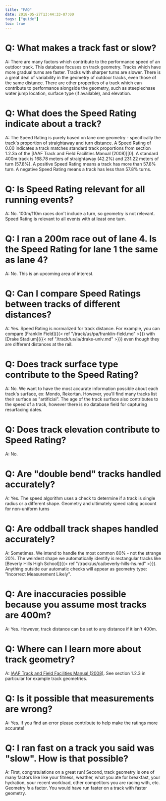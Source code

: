 ```yaml
---
title: "FAQ"
date: 2018-05-27T13:44:33-07:00
tags: ["guide"]
toc: true
---
```

<!--more-->

# Q: What makes a track fast or slow?

A: There are many factors which contribute to the performance speed of an outdoor track. This database focuses on track geometry. Tracks which have more gradual turns are faster. Tracks with sharper turns are slower. There is a great deal of variability in the geometry of outdoor tracks, even those of the same distance. There are other properties of a track which can contribute to performance alongside the geometry, such as steeplechase water jump location, surface type (if available), and elevation.

# Q: What does the Speed Rating indicate about a track?

A: The Speed Rating is purely based on lane one geometry - specifically the track's proportion of straightaway and turn distance. A Speed Rating of 0.00 indicates a track matches standard track proportions from section 1.2.3a of the [IAAF Track and Field Facilities Manual (2008)][0]. A standard 400m track is 168.78 meters of straightaway (42.2%) and 231.22 meters of turn (57.8%). A positive Speed Rating means a track has more than 57.8% turn. A negative Speed Rating means a track has less than 57.8% turns.

# Q: Is Speed Rating relevant for all running events?

A: No. 100m/110m races don't include a turn, so geometry is not relevant. Speed Rating is relevant to all events with at least one turn.  

# Q: I ran a 200m race out of lane 4. Is the Speed Rating for lane 1 the same as lane 4?

A: No. This is an upcoming area of interest.

# Q: Can I compare Speed Ratings between tracks of different distances?

A: Yes. Speed Rating is normalized for track distance. For example, you can compare [Franklin Field]({{< ref "/track/us/pa/franklin-field.md" >}}) with [Drake Stadium]({{< ref "/track/us/ia/drake-univ.md" >}}) even though they are different distances at the rail. 

# Q: Does track surface type contribute to the Speed Rating?

A: No. We want to have the most accurate information possible about each track's surface, ex: Mondo, Rekortan. However, you'll find many tracks list their surface as "artificial". The age of the track surface also contributes to the speed of a track, however there is no database field for capturing resurfacing dates.

# Q: Does track elevation contribute to Speed Rating?

A: No.

# Q: Are "double bend" tracks handled accurately?

A: Yes. The speed algorithm uses a check to determine if a track is single radius or a different shape. Geometry and ultimately speed rating account for non-uniform turns

# Q: Are oddball track shapes handled accurately?

A: Sometimes. We intend to handle the most common 80% - not the strange 20%. The weirdest shape we automatically identify is rectangular tracks like [Beverly Hills High School]({{< ref "/track/us/ca/beverly-hills-hs.md" >}}). Anything outside our automatic checks will appear as geometry type: "Incorrect Measurement Likely".

# Q: Are inaccuracies possible because you assume most tracks are 400m?

A: Yes. However, track distance can be set to any distance if it isn't 400m.

# Q: Where can I learn more about track geometry?

A: [IAAF Track and Field Facilities Manual (2008)](https://www.iaaf.org/download/download?filename=77c027b0-46b8-405d-9ffd-889fa28e3f6e.pdf&urlslug=IAAF%20Track%20and%20Field%20Facilities%20). See section 1.2.3 in particular for example track geometries.

# Q: Is it possible that measurements are wrong?

A: Yes. If you find an error please contribute to help make the ratings more accurate!

# Q: I ran fast on a track you said was "slow". How is that possible?

A: First, congratulations on a great run! Second, track geometry is one of many factors like like your fitness, weather, what you ate for breakfast, your hydration, your recent workload, other competitors you are racing with, etc. Geometry *is* a factor. You would have run faster on a track with faster geometry.
